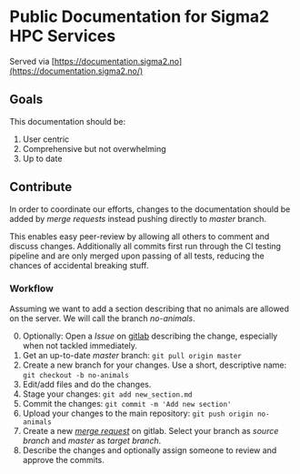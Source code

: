 # Public Documentation for Sigma2 HPC Services

Served via [https://documentation.sigma2.no](https://documentation.sigma2.no/)


## Goals

This documentation should be:

1. User centric
2. Comprehensive but not overwhelming
3. Up to date


## Contribute

In order to coordinate our efforts, changes to the documentation should be
added by _merge requests_ instead pushing directly to _master_ branch.

This enables easy peer-review by allowing all others to comment and discuss
changes.  Additionally all commits first run through the CI testing pipeline
and are only merged upon passing of all tests, reducing the chances of
accidental breaking stuff.


### Workflow

Assuming we want to add a section describing that no animals are allowed on the server.
We will call the branch _no-animals_.

0. Optionally: Open a _Issue_ on
   [gitlab](https://scm.uninett.no/sigma2/eksterndokumentasjon/issues)
   describing the change, especially when not tackled immediately.
1. Get an up-to-date _master_ branch: `git pull origin master`
2. Create a new branch for your changes. Use a short, descriptive name: `git checkout -b no-animals`
3. Edit/add files and do the changes.
4. Stage your changes: `git add new_section.md`
5. Commit the changes: `git commit -m 'Add new section'`
6. Upload your changes to the main repository: `git push origin no-animals`
7. Create a new _[merge
   request](https://scm.uninett.no/sigma2/eksterndokumentasjon/-/merge_requests)_
   on gitlab. Select your branch as _source branch_ and _master_ as _target
   branch_.
8. Describe the changes and optionally assign someone to review and approve the commits.
